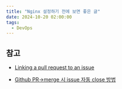 ```yaml
---
title: "Nginx 설정하기 전에 보면 좋은 글"
date: 2024-10-20 02:00:00
tags:
  - DevOps
---
```


## 참고

- [Linking a pull request to an issue](https://docs.github.com/en/issues/tracking-your-work-with-issues/using-issues/linking-a-pull-request-to-an-issue)

- [Github PR->merge 시 issue 자동 close 방법](https://yeoonjae.tistory.com/entry/Project-Github-PR-merge-%EC%8B%9C-issue-%EC%9E%90%EB%8F%99-close-%EB%B0%A9%EB%B2%95)

